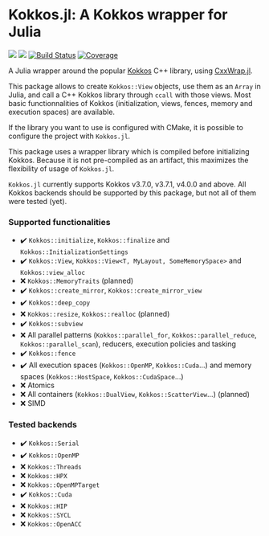 # Kokkos.jl: A Kokkos wrapper for Julia 

[![](https://img.shields.io/badge/docs-stable-blue.svg)](https://keluaa.github.io/Kokkos.jl/stable)
[![](https://img.shields.io/badge/docs-dev-blue.svg)](https://keluaa.github.io/Kokkos.jl/dev)
[![Build Status](https://github.com/Keluaa/Kokkos.jl/actions/workflows/CI.yml/badge.svg?branch=main)](https://github.com/Keluaa/Kokkos.jl/actions/workflows/CI.yml?query=branch%3Amain)
[![Coverage](https://codecov.io/gh/Keluaa/Kokkos.jl/branch/main/graph/badge.svg)](https://codecov.io/gh/Keluaa/Kokkos.jl)

A Julia wrapper around the popular [Kokkos](https://github.com/kokkos/kokkos) C++ library, using [CxxWrap.jl](https://github.com/JuliaInterop/CxxWrap.jl).

This package allows to create `Kokkos::View` objects, use them as an `Array` in Julia, and call a C++ Kokkos library through `ccall` with those views.
Most basic functionnalities of Kokkos (initialization, views, fences, memory and execution spaces) are available.

If the library you want to use is configured with CMake, it is possible to configure the project with `Kokkos.jl`.

This package uses a wrapper library which is compiled before initializing Kokkos.
Because it is not pre-compiled as an artifact, this maximizes the flexibility of usage of `Kokkos.jl`.

`Kokkos.jl` currently supports Kokkos v3.7.0, v3.7.1, v4.0.0 and above.
All Kokkos backends should be supported by this package, but not all of them were tested (yet).

### Supported functionalities
 * :heavy_check_mark: `Kokkos::initialize`, `Kokkos::finalize` and `Kokkos::InitializationSettings`
 * :heavy_check_mark: `Kokkos::View`, `Kokkos::View<T, MyLayout, SomeMemorySpace>` and `Kokkos::view_alloc`
 * :x: `Kokkos::MemoryTraits` (planned)
 * :heavy_check_mark: `Kokkos::create_mirror`, `Kokkos::create_mirror_view`
 * :heavy_check_mark: `Kokkos::deep_copy`
 * :x: `Kokkos::resize`, `Kokkos::realloc` (planned)
 * :heavy_check_mark: `Kokkos::subview`
 * :x: All parallel patterns (`Kokkos::parallel_for`, `Kokkos::parallel_reduce`, `Kokkos::parallel_scan`), reducers, execution policies and tasking
 * :heavy_check_mark: `Kokkos::fence`
 * :heavy_check_mark: All execution spaces (`Kokkos::OpenMP`, `Kokkos::Cuda`...) and memory spaces (`Kokkos::HostSpace`, `Kokkos::CudaSpace`...)
 * :x: Atomics
 * :x: All containers (`Kokkos::DualView`, `Kokkos::ScatterView`...) (planned)
 * :x: SIMD

### Tested backends
 * :heavy_check_mark: `Kokkos::Serial`
 * :heavy_check_mark: `Kokkos::OpenMP`
 * :x: `Kokkos::Threads`
 * :x: `Kokkos::HPX`
 * :x: `Kokkos::OpenMPTarget`
 * :heavy_check_mark: `Kokkos::Cuda`
 * :x: `Kokkos::HIP`
 * :x: `Kokkos::SYCL`
 * :x: `Kokkos::OpenACC`
